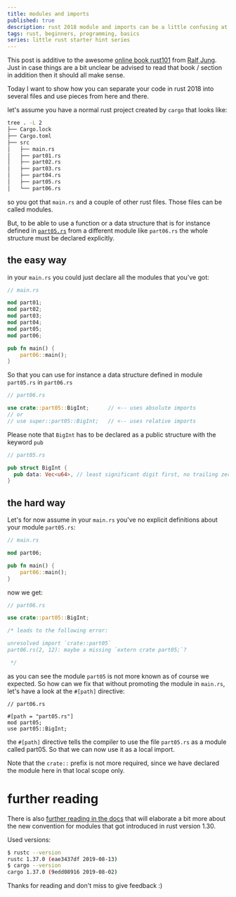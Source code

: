 ```yaml
---
title: modules and imports
published: true
description: rust 2018 module and imports can be a little confusing at first, with this little overview the entry barrier should be lowered and clarity should shine
tags: rust, beginners, programming, basics
series: little rust starter hint series
---
```


This post is additive to the awesome [online book rust101][1] from [Ralf Jung][2]. Just in case things are a bit unclear be advised to read that book / section in addition then it should all make sense.

Today I want to show how you can separate your code in rust 2018 into several files and use pieces from here and there.

let's assume you have a normal rust project created by `cargo` that looks like:

```bash
tree . -L 2                                                                                                                                                              .
├── Cargo.lock
├── Cargo.toml
├── src
│   ├── main.rs
│   ├── part01.rs
│   ├── part02.rs
│   ├── part03.rs
│   ├── part04.rs
│   ├── part05.rs
│   └── part06.rs
```

so you got that `main.rs` and a couple of other rust files. Those files can be called modules.

But, to be able to use a function or a data structure that is for instance defined in [`part05.rs`][3] from a different module like `part06.rs` the whole structure must be declared explicitly.

## the easy way

in your `main.rs` you could just declare all the modules that you've got:
```rust
// main.rs

mod part01;
mod part02;
mod part03;
mod part04;
mod part05;
mod part06;

pub fn main() {
    part06::main();
}
```

So that you can use for instance a data structure defined in module `part05.rs` in `part06.rs`

```rust
// part06.rs

use crate::part05::BigInt;      // <-- uses absolute imports
// or
// use super::part05::BigInt;   // <-- uses relative imports
```

Please note that `BigInt` has to be declared as a public structure with the keyword `pub`

```rust
// part05.rs

pub struct BigInt {
  pub data: Vec<u64>, // least significant digit first, no trailing zeros
}
```

## the hard way

Let's for now assume in your `main.rs` you've no explicit definitions about your module `part05.rs`:

```rust
// main.rs

mod part06;

pub fn main() {
    part06::main();
}

```
now we get:
```rust
// part06.rs

use crate::part05::BigInt;

/* leads to the following error:

unresolved import `crate::part05`
part06.rs(2, 12): maybe a missing `extern crate part05;`?

 */
```

as you can see the module `part05` is not more known as of course we expected. So how can we fix that without promoting the module in `main.rs`, let's have a look at the `#[path]` directive:

```
// part06.rs

#[path = "part05.rs"]
mod part05;
use part05::BigInt;
```

the `#[path]` directive tells the compiler to use the file `part05.rs` as a module called part05. So that we can now use it as a local import.

Note that the `crate::` prefix is not more required, since we have declared the module here in that local scope only.

# further reading

There is also [further reading in the docs][4] that will elaborate a bit more about the new convention for modules that got introduced in rust version 1.30.

Used versions:
```bash
$ rustc --version
rustc 1.37.0 (eae3437df 2019-08-13)
$ cargo --version
cargo 1.37.0 (9edd08916 2019-08-02)
```

Thanks for reading and don't miss to give feedback :)

[1]: https://www.ralfj.de/projects/rust-101/main.html
[2]: https://github.com/RalfJung
[3]: https://www.ralfj.de/projects/rust-101/part05.html
[4]: https://doc.rust-lang.org/reference/items/modules.html
